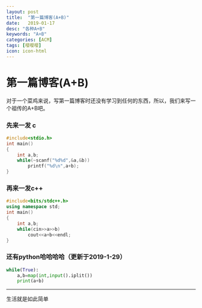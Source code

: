 ```yaml
---
layout: post
title:  "第一篇博客(A+B)"
date:   2019-01-17
desc: "各种A+B"
keywords: "A+B"
categories: [ACM]
tags: [嘤嘤嘤]
icon: icon-html
---
```


# 第一篇博客(A+B)

对于一个菜鸡来说，写第一篇博客时还没有学习到任何的东西，所以，我们来写一个祖传的A+B吧。
### 先来一发 c
```c
#include<stdio.h>
int main()
{
    int a,b;
    while(~scanf("%d%d",&a,&b))
        printf("%d\n",a+b);
}
```
### 再来一发c++
```c++
#include<bits/stdc++.h>
using namespace std;
int main()
{
    int a,b;
    while(cin>>a>>b)
        cout<<a+b<<endl;
}
```
### 还有python哈哈哈哈（更新于2019-1-29）
```python
while(True):
    a,b=map(int,input().iplit())
    print(a+b)
```
---
生活就是如此简单
